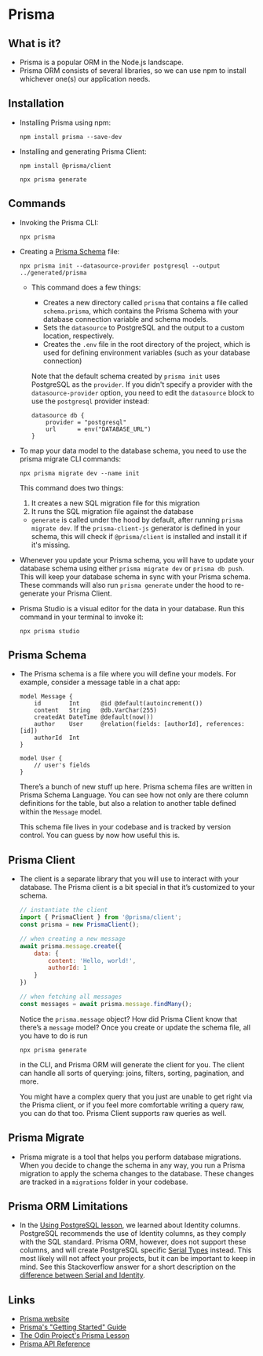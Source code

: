 # Prisma

## What is it?
- Prisma is a popular ORM in the Node.js landscape.
- Prisma ORM consists of several libraries, so we can use npm to install whichever one(s) our application needs.

## Installation
- Installing Prisma using npm:
    ```shell
    npm install prisma --save-dev
    ```

- Installing and generating Prisma Client:
    ```shell
    npm install @prisma/client
    ```
    ```shell
    npx prisma generate
    ```

## Commands
- Invoking the Prisma CLI:
    ```shell
    npx prisma
    ```

- Creating a [Prisma Schema](https://www.prisma.io/docs/orm/prisma-schema) file:
    ```shell
    npx prisma init --datasource-provider postgresql --output ../generated/prisma
    ```
    - This command does a few things:
        - Creates a new directory called `prisma` that contains a file called `schema.prisma`, which contains the Prisma Schema with your database connection variable and schema models.
        - Sets the `datasource` to PostgreSQL and the output to a custom location, respectively.
        - Creates the `.env` file in the root directory of the project, which is used for defining environment variables (such as your database connection)

        Note that the default schema created by `prisma init` uses PostgreSQL as the `provider`. If you didn't specify a provider with the `datasource-provider` option, you need to edit the `datasource` block to use the `postgresql` provider instead:
        ```prisma
        datasource db {
            provider = "postgresql"
            url      = env("DATABASE_URL")
        }
        ```

- To map your data model to the database schema, you need to use the prisma migrate CLI commands:

    ```shell
    npx prisma migrate dev --name init
    ```

    This command does two things:
    1. It creates a new SQL migration file for this migration
    2. It runs the SQL migration file against the database
    
    - `generate` is called under the hood by default, after running `prisma migrate dev`. If the `prisma-client-js` generator is defined in your schema, this will check if `@prisma/client` is installed and install it if it's missing.

- Whenever you update your Prisma schema, you will have to update your database schema using either `prisma migrate dev` or `prisma db push`. This will keep your database schema in sync with your Prisma schema. These commands will also run `prisma generate` under the hood to re-generate your Prisma Client.

- Prisma Studio is a visual editor for the data in your database. Run this command in your terminal to invoke it:
    ```shell
    npx prisma studio
    ```

## Prisma Schema
- The Prisma schema is a file where you will define your models. For example, consider a message table in a chat app:
    ```prisma
    model Message {
        id        Int      @id @default(autoincrement())
        content   String   @db.VarChar(255) 
        createdAt DateTime @default(now())
        author    User     @relation(fields: [authorId], references: [id])
        authorId  Int     
    }

    model User {
        // user's fields
    }
    ```

    There’s a bunch of new stuff up here. Prisma schema files are written in Prisma Schema Language. You can see how not only are there column definitions for the table, but also a relation to another table defined within the `Message` model.

    This schema file lives in your codebase and is tracked by version control. You can guess by now how useful this is.

## Prisma Client
- The client is a separate library that you will use to interact with your database. The Prisma client is a bit special in that it’s customized to your schema.

    ```js
    // instantiate the client
    import { PrismaClient } from '@prisma/client';
    const prisma = new PrismaClient();

    // when creating a new message
    await prisma.message.create({
        data: {
            content: 'Hello, world!',
            authorId: 1
        }
    })

    // when fetching all messages
    const messages = await prisma.message.findMany();
    ```

    Notice the `prisma.message` object? How did Prisma Client know that there’s a `message` model? Once you create or update the schema file, all you have to do is run
    ```shell
    npx prisma generate
    ```
    in the CLI, and Prisma ORM will generate the client for you. The client can handle all sorts of querying: joins, filters, sorting, pagination, and more.

    You might have a complex query that you just are unable to get right via the Prisma client, or if you feel more comfortable writing a query raw, you can do that too. Prisma Client supports raw queries as well.

## Prisma Migrate
- Prisma migrate is a tool that helps you perform database migrations. When you decide to change the schema in any way, you run a Prisma migration to apply the schema changes to the database. These changes are tracked in a `migrations` folder in your codebase.

## Prisma ORM Limitations
- In the [Using PostgreSQL lesson](https://www.theodinproject.com/lessons/nodejs-using-postgresql), we learned about Identity columns. PostgreSQL recommends the use of Identity columns, as they comply with the SQL standard. Prisma ORM, however, does not support these columns, and will create PostgreSQL specific [Serial Types](https://www.postgresql.org/docs/16/datatype-numeric.html#DATATYPE-SERIAL) instead. This most likely will not affect your projects, but it can be important to keep in mind. See this Stackoverflow answer for a short description on the [difference between Serial and Identity](https://stackoverflow.com/a/55300741/1882858).

## Links
- [Prisma website](https://www.prisma.io/orm)
- [Prisma's "Getting Started" Guide](https://www.prisma.io/docs/getting-started/setup-prisma/start-from-scratch/relational-databases-node-postgresql)
- [The Odin Project's Prisma Lesson](https://www.theodinproject.com/lessons/nodejs-prisma-orm)
- [Prisma API Reference](https://www.prisma.io/docs/orm/prisma-client)